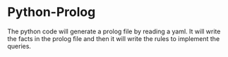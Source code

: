 # Python-Prolog
The python code will generate a prolog file by reading a yaml. It will write the facts in the prolog file and then it will write the rules to implement the queries.
